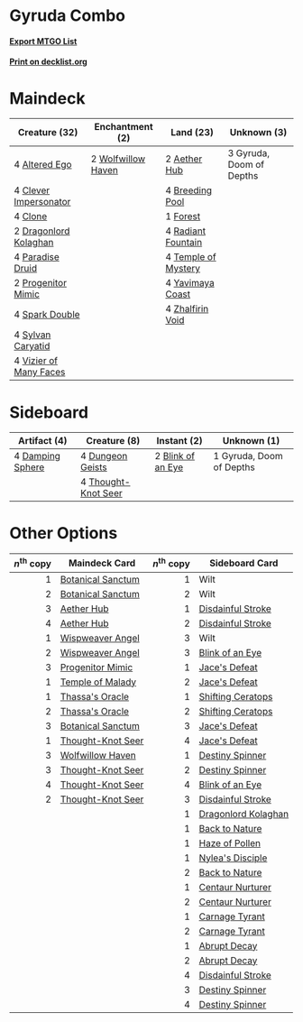 # Gyruda Combo

#### [Export MTGO List](../collection/Gyruda%20Combo/Gyruda%20Combo.txt)
#### [Print on decklist.org](http://decklist.org/?deckmain=2%09Aether%20Hub%0A4%09Altered%20Ego%0A4%09Breeding%20Pool%0A4%09Clever%20Impersonator%0A4%09Clone%0A2%09Dragonlord%20Kolaghan%0A1%09Forest%0A3%09Gyruda,%20Doom%20of%20Depths%0A4%09Paradise%20Druid%0A2%09Progenitor%20Mimic%0A4%09Radiant%20Fountain%0A4%09Spark%20Double%0A4%09Sylvan%20Caryatid%0A4%09Temple%20of%20Mystery%0A4%09Vizier%20of%20Many%20Faces%0A2%09Wolfwillow%20Haven%0A4%09Yavimaya%20Coast%0A4%09Zhalfirin%20Void&deckside=2%09Blink%20of%20an%20Eye%0A4%09Damping%20Sphere%0A4%09Dungeon%20Geists%0A1%09Gyruda,%20Doom%20of%20Depths%0A4%09Thought-Knot%20Seer)
# Maindeck

|                                          Creature (32)                                          |                                       Enchantment (2)                                       |                                          Land (23)                                           |      Unknown (3)       |
|-------------------------------------------------------------------------------------------------|---------------------------------------------------------------------------------------------|----------------------------------------------------------------------------------------------|------------------------|
|4 [Altered Ego](http://gatherer.wizards.com/Pages/Card/Details.aspx?multiverseid=410005)         |2 [Wolfwillow Haven](http://gatherer.wizards.com/Pages/Card/Details.aspx?multiverseid=476456)|2 [Aether Hub](http://gatherer.wizards.com/Pages/Card/Details.aspx?multiverseid=417815)       |3 Gyruda, Doom of Depths|
|4 [Clever Impersonator](http://gatherer.wizards.com/Pages/Card/Details.aspx?multiverseid=470628) |                                                                                             |4 [Breeding Pool](http://gatherer.wizards.com/Pages/Card/Details.aspx?multiverseid=97088)     |                        |
|4 [Clone](http://gatherer.wizards.com/Pages/Card/Details.aspx?multiverseid=129501)               |                                                                                             |1 [Forest](http://gatherer.wizards.com/Pages/Card/Details.aspx?multiverseid=439860)           |                        |
|2 [Dragonlord Kolaghan](http://gatherer.wizards.com/Pages/Card/Details.aspx?multiverseid=394548) |                                                                                             |4 [Radiant Fountain](http://gatherer.wizards.com/Pages/Card/Details.aspx?multiverseid=438810) |                        |
|4 [Paradise Druid](http://gatherer.wizards.com/Pages/Card/Details.aspx?multiverseid=461098)      |                                                                                             |4 [Temple of Mystery](http://gatherer.wizards.com/Pages/Card/Details.aspx?multiverseid=373571)|                        |
|2 [Progenitor Mimic](http://gatherer.wizards.com/Pages/Card/Details.aspx?multiverseid=420833)    |                                                                                             |4 [Yavimaya Coast](http://gatherer.wizards.com/Pages/Card/Details.aspx?multiverseid=129810)   |                        |
|4 [Spark Double](http://gatherer.wizards.com/Pages/Card/Details.aspx?multiverseid=460995)        |                                                                                             |4 [Zhalfirin Void](http://gatherer.wizards.com/Pages/Card/Details.aspx?multiverseid=443137)   |                        |
|4 [Sylvan Caryatid](http://gatherer.wizards.com/Pages/Card/Details.aspx?multiverseid=373624)     |                                                                                             |                                                                                              |                        |
|4 [Vizier of Many Faces](http://gatherer.wizards.com/Pages/Card/Details.aspx?multiverseid=426776)|                                                                                             |                                                                                              |                        |


# Sideboard

|                                       Artifact (4)                                        |                                         Creature (8)                                         |                                        Instant (2)                                         |      Unknown (1)       |
|-------------------------------------------------------------------------------------------|----------------------------------------------------------------------------------------------|--------------------------------------------------------------------------------------------|------------------------|
|4 [Damping Sphere](http://gatherer.wizards.com/Pages/Card/Details.aspx?multiverseid=443101)|4 [Dungeon Geists](http://gatherer.wizards.com/Pages/Card/Details.aspx?multiverseid=376317)   |2 [Blink of an Eye](http://gatherer.wizards.com/Pages/Card/Details.aspx?multiverseid=442934)|1 Gyruda, Doom of Depths|
|                                                                                           |4 [Thought-Knot Seer](http://gatherer.wizards.com/Pages/Card/Details.aspx?multiverseid=407519)|                                                                                            |                        |


# Other Options

|*n*<sup>th</sup> copy|                                       Maindeck Card                                        |*n*<sup>th</sup> copy|                                        Sideboard Card                                        |
|--------------------:|--------------------------------------------------------------------------------------------|--------------------:|----------------------------------------------------------------------------------------------|
|                    1|[Botanical Sanctum](http://gatherer.wizards.com/Pages/Card/Details.aspx?multiverseid=417817)|                    1|Wilt                                                                                          |
|                    2|[Botanical Sanctum](http://gatherer.wizards.com/Pages/Card/Details.aspx?multiverseid=417817)|                    2|Wilt                                                                                          |
|                    3|[Aether Hub](http://gatherer.wizards.com/Pages/Card/Details.aspx?multiverseid=417815)       |                    1|[Disdainful Stroke](http://gatherer.wizards.com/Pages/Card/Details.aspx?multiverseid=420705)  |
|                    4|[Aether Hub](http://gatherer.wizards.com/Pages/Card/Details.aspx?multiverseid=417815)       |                    2|[Disdainful Stroke](http://gatherer.wizards.com/Pages/Card/Details.aspx?multiverseid=420705)  |
|                    1|[Wispweaver Angel](http://gatherer.wizards.com/Pages/Card/Details.aspx?multiverseid=417608) |                    3|Wilt                                                                                          |
|                    2|[Wispweaver Angel](http://gatherer.wizards.com/Pages/Card/Details.aspx?multiverseid=417608) |                    3|[Blink of an Eye](http://gatherer.wizards.com/Pages/Card/Details.aspx?multiverseid=442934)    |
|                    3|[Progenitor Mimic](http://gatherer.wizards.com/Pages/Card/Details.aspx?multiverseid=420833) |                    1|[Jace's Defeat](http://gatherer.wizards.com/Pages/Card/Details.aspx?multiverseid=430727)      |
|                    1|[Temple of Malady](http://gatherer.wizards.com/Pages/Card/Details.aspx?multiverseid=380515) |                    2|[Jace's Defeat](http://gatherer.wizards.com/Pages/Card/Details.aspx?multiverseid=430727)      |
|                    1|[Thassa's Oracle](http://gatherer.wizards.com/Pages/Card/Details.aspx?multiverseid=476324)  |                    1|[Shifting Ceratops](http://gatherer.wizards.com/Pages/Card/Details.aspx?multiverseid=466948)  |
|                    2|[Thassa's Oracle](http://gatherer.wizards.com/Pages/Card/Details.aspx?multiverseid=476324)  |                    2|[Shifting Ceratops](http://gatherer.wizards.com/Pages/Card/Details.aspx?multiverseid=466948)  |
|                    3|[Botanical Sanctum](http://gatherer.wizards.com/Pages/Card/Details.aspx?multiverseid=417817)|                    3|[Jace's Defeat](http://gatherer.wizards.com/Pages/Card/Details.aspx?multiverseid=430727)      |
|                    1|[Thought-Knot Seer](http://gatherer.wizards.com/Pages/Card/Details.aspx?multiverseid=407519)|                    4|[Jace's Defeat](http://gatherer.wizards.com/Pages/Card/Details.aspx?multiverseid=430727)      |
|                    3|[Wolfwillow Haven](http://gatherer.wizards.com/Pages/Card/Details.aspx?multiverseid=476456) |                    1|[Destiny Spinner](http://gatherer.wizards.com/Pages/Card/Details.aspx?multiverseid=476419)    |
|                    3|[Thought-Knot Seer](http://gatherer.wizards.com/Pages/Card/Details.aspx?multiverseid=407519)|                    2|[Destiny Spinner](http://gatherer.wizards.com/Pages/Card/Details.aspx?multiverseid=476419)    |
|                    4|[Thought-Knot Seer](http://gatherer.wizards.com/Pages/Card/Details.aspx?multiverseid=407519)|                    4|[Blink of an Eye](http://gatherer.wizards.com/Pages/Card/Details.aspx?multiverseid=442934)    |
|                    2|[Thought-Knot Seer](http://gatherer.wizards.com/Pages/Card/Details.aspx?multiverseid=407519)|                    3|[Disdainful Stroke](http://gatherer.wizards.com/Pages/Card/Details.aspx?multiverseid=420705)  |
|                     |                                                                                            |                    1|[Dragonlord Kolaghan](http://gatherer.wizards.com/Pages/Card/Details.aspx?multiverseid=394548)|
|                     |                                                                                            |                    1|[Back to Nature](http://gatherer.wizards.com/Pages/Card/Details.aspx?multiverseid=208284)     |
|                     |                                                                                            |                    1|[Haze of Pollen](http://gatherer.wizards.com/Pages/Card/Details.aspx?multiverseid=426873)     |
|                     |                                                                                            |                    1|[Nylea's Disciple](http://gatherer.wizards.com/Pages/Card/Details.aspx?multiverseid=373498)   |
|                     |                                                                                            |                    2|[Back to Nature](http://gatherer.wizards.com/Pages/Card/Details.aspx?multiverseid=208284)     |
|                     |                                                                                            |                    1|[Centaur Nurturer](http://gatherer.wizards.com/Pages/Card/Details.aspx?multiverseid=461083)   |
|                     |                                                                                            |                    2|[Centaur Nurturer](http://gatherer.wizards.com/Pages/Card/Details.aspx?multiverseid=461083)   |
|                     |                                                                                            |                    1|[Carnage Tyrant](http://gatherer.wizards.com/Pages/Card/Details.aspx?multiverseid=435334)     |
|                     |                                                                                            |                    2|[Carnage Tyrant](http://gatherer.wizards.com/Pages/Card/Details.aspx?multiverseid=435334)     |
|                     |                                                                                            |                    1|[Abrupt Decay](http://gatherer.wizards.com/Pages/Card/Details.aspx?multiverseid=456061)       |
|                     |                                                                                            |                    2|[Abrupt Decay](http://gatherer.wizards.com/Pages/Card/Details.aspx?multiverseid=456061)       |
|                     |                                                                                            |                    4|[Disdainful Stroke](http://gatherer.wizards.com/Pages/Card/Details.aspx?multiverseid=420705)  |
|                     |                                                                                            |                    3|[Destiny Spinner](http://gatherer.wizards.com/Pages/Card/Details.aspx?multiverseid=476419)    |
|                     |                                                                                            |                    4|[Destiny Spinner](http://gatherer.wizards.com/Pages/Card/Details.aspx?multiverseid=476419)    |

